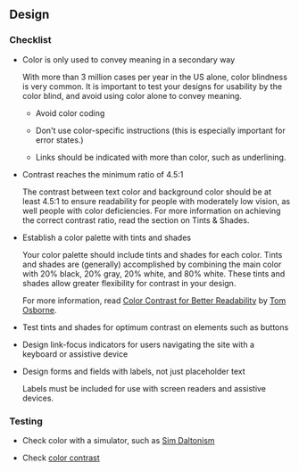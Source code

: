 ## Design  

### Checklist

- Color is only used to convey meaning in a secondary way  

    With more than 3 million cases per year in the US alone, color blindness is very common. It is important to test your designs for usability by the color blind, and avoid using color alone to convey meaning.

	- Avoid color coding  

	- Don't use color-specific instructions  (this is especially important for error states.)  

	- Links should be indicated with more than color, such as underlining.  

- Contrast reaches the minimum ratio of 4.5:1  

    The contrast between text color and background color should be at least 4.5:1 to ensure readability for people with moderately low vision, as well people with color deficiencies. For more information on achieving the correct contrast ratio, read the section on Tints & Shades.

- Establish a color palette with tints and shades  

    Your color palette should include tints and shades for each color. Tints and shades are (generally) accomplished by combining the main color with 20% black, 20% gray, 20% white, and 80% white. These tints and shades allow greater flexibility for contrast in your design.

    For more information, read [Color Contrast for Better Readability](https://viget.com/inspire/color-contrast) by [Tom Osborne](https://viget.com/about/team/tosborne).

- Test tints and shades for optimum contrast on elements such as buttons  

- Design link-focus indicators for users navigating the site with a keyboard or assistive device  

- Design forms and fields with labels, not just placeholder text  

	Labels must be included for use with screen readers and assistive devices.  

### Testing  

- Check color with a simulator, such as [Sim Daltonism](http://michelf.ca/projects/sim-daltonism)  

- Check [color contrast](http://snook.ca/technical/colour_contrast/colour.html)  
